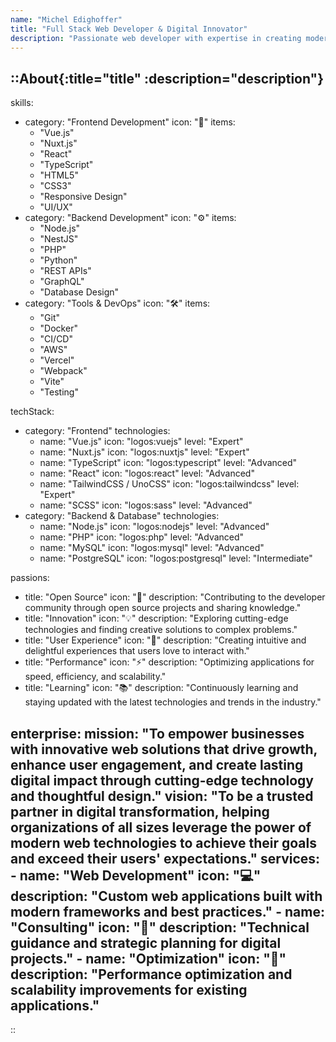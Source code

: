 ```yaml
---
name: "Michel Edighoffer"
title: "Full Stack Web Developer & Digital Innovator"
description: "Passionate web developer with expertise in creating modern, responsive, and user-friendly applications. I specialize in building scalable solutions that bridge the gap between design and functionality."
---
```


::About{:title="title" :description="description"}
---
skills:
  - category: "Frontend Development"
    icon: "🎨"
    items: 
      - "Vue.js"
      - "Nuxt.js"
      - "React"
      - "TypeScript"
      - "HTML5"
      - "CSS3"
      - "Responsive Design"
      - "UI/UX"
  - category: "Backend Development"
    icon: "⚙️"
    items: 
      - "Node.js"
      - "NestJS"
      - "PHP"
      - "Python"
      - "REST APIs"
      - "GraphQL"
      - "Database Design"
  - category: "Tools & DevOps"
    icon: "🛠️"
    items: 
      - "Git"
      - "Docker"
      - "CI/CD"
      - "AWS"
      - "Vercel"
      - "Webpack"
      - "Vite"
      - "Testing"

techStack:
  - category: "Frontend"
    technologies:
      - name: "Vue.js"
        icon: "logos:vuejs"
        level: "Expert" 
      - name: "Nuxt.js"
        icon: "logos:nuxtjs"
        level: "Expert" 
      - name: "TypeScript"
        icon: "logos:typescript"
        level: "Advanced" 
      - name: "React"
        icon: "logos:react"
        level: "Advanced" 
      - name: "TailwindCSS / UnoCSS"
        icon: "logos:tailwindcss"
        level: "Expert" 
      - name: "SCSS"
        icon: "logos:sass"
        level: "Advanced" 
  - category: "Backend & Database"
    technologies:
      - name: "Node.js"
        icon: "logos:nodejs"
        level: "Advanced" 
      - name: "PHP"
        icon: "logos:php"
        level: "Advanced" 
      - name: "MySQL"
        icon: "logos:mysql"
        level: "Advanced" 
      - name: "PostgreSQL"
        icon: "logos:postgresql"
        level: "Intermediate" 

passions:
  - title: "Open Source"
    icon: "🌟"
    description: "Contributing to the developer community through open source projects and sharing knowledge."
  - title: "Innovation"
    icon: "💡"
    description: "Exploring cutting-edge technologies and finding creative solutions to complex problems."
  - title: "User Experience"
    icon: "👥"
    description: "Creating intuitive and delightful experiences that users love to interact with."
  - title: "Performance"
    icon: "⚡"
    description: "Optimizing applications for speed, efficiency, and scalability."
  - title: "Learning"
    icon: "📚"
    description: "Continuously learning and staying updated with the latest technologies and trends in the industry."

enterprise:
  mission: "To empower businesses with innovative web solutions that drive growth, enhance user engagement, and create lasting digital impact through cutting-edge technology and thoughtful design."
  vision: "To be a trusted partner in digital transformation, helping organizations of all sizes leverage the power of modern web technologies to achieve their goals and exceed their users' expectations."
  services:
    - name: "Web Development"
      icon: "💻"
      description: "Custom web applications built with modern frameworks and best practices."
    - name: "Consulting"
      icon: "🎯"
      description: "Technical guidance and strategic planning for digital projects."
    - name: "Optimization"
      icon: "🚀"
      description: "Performance optimization and scalability improvements for existing applications."
---
::